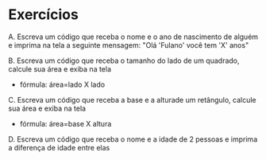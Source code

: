  # Exercícios 

A. Escreva um código que receba o nome e o ano de nascimento de alguém e imprima na tela a seguinte mensagem: "Olá 'Fulano' você tem 'X' anos"

B. Escreva um código que receba o tamanho do lado de um quadrado, calcule sua área e exiba na tela
   - fórmula: área=lado X lado

C. Escreva um código que receba a base e a alturade um retângulo, calcule sua área e exiba na tela
   - fórmula: área=base X altura

D. Escreva um código que receba o nome e a idade de 2 pessoas e imprima a diferença de idade entre elas